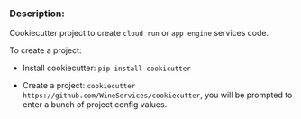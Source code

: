 ### Description:

Cookiecutter project to create `cloud run` or `app engine` services code.

To create a project:

- Install cookiecutter: `pip install cookicutter` 

- Create a project: `cookiecutter https://github.com/WineServices/cookiecutter`, you will be prompted to enter a bunch of project config values. 
